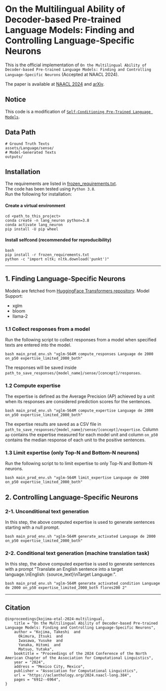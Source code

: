 # On the Multilingual Ability of Decoder-based Pre-trained Language Models: Finding and Controlling Language-Specific Neurons

This is the official implementation of `On the Multilingual Ability of Decoder-based Pre-trained Language Models: Finding and Controlling Language-Specific Neurons` (Accepted at NAACL 2024).

The paper is available at [NAACL 2024](https://aclanthology.org/2024.naacl-long.384/) and [arXiv](https://arxiv.org/abs/2404.02431).

## Notice
This code is a modification of [`Self-Conditioning Pre-Trained Language Models`](https://github.com/apple/ml-selfcond/tree/c5e09210838762037ef03ba4cae3413d931ce387).

## Data Path

```
# Ground Truth Texts
assets/Language/sense/
# Model-Generated Texts
outputs/
```

## Installation

The requirements are listed in [frozen_requirements.txt](frozen_requirements.txt).  
The code has been tested using `Python 3.8`.  
Run the following for installation:

#### Create a virtual environment
```
cd <path_to_this_project>
conda create -n lang_neuron python=3.8
conda activate lang_neuron
pip install -U pip wheel
```

#### Install selfcond (recommended for reproducibility)
```
bash
pip install -r frozen_requirements.txt
python -c "import nltk; nltk.download('punkt')"
```

-----
## 1. Finding Language-Specific Neurons

Models are fetched from [HuggingFace Transformers repository](https://huggingface.co/transformers/). 
Model Support:
- xglm
- bloom
- llama-2


### 1.1 Collect responses from a model

Run the following script to collect responses from a model when specified texts are entered into the model.

```
bash main_prod_env.sh "xglm-564M compute_responses Language de 2000 on_p50 expertise_limited_2000_both"
```

The responses will be saved inside `path_to_save_responses/{model_name}/sense/[concept]/responses`.

### 1.2 Compute expertise

The expertise is defined as the Average Precision (AP) achieved by a unit when its responses are considered prediction scores for the sentences.

```
bash main_prod_env.sh "xglm-564M compute_expertise Language de 2000 on_p50 expertise_limited_2000_both"
```

The expertise results are saved as a CSV file in `path_to_save_responses/{model_name}/sense/[concept]/expertise`.
Column `ap` contains the expertise measured for each model unit and column `on_p50` contains the median response of each unit to the positive sentences. 

### 1.3 Limit expertise (only Top-N and Bottom-N neurons)

Run the following script to to limit expertise to only Top-N and Bottom-N neurons.

```
bash main_prod_env.sh "xglm-564M limit_expertise Language de 2000 on_p50 expertise_limited_2000_both"
```

## 2. Controlling Language-Specific Neurons

### 2-1. Unconditional text generation

In this step, the above computed expertise is used to generate sentences starting with a null prompt.

```
bash main_prod_env.sh "xglm-564M generate_activated Language de 2000 on_p50 expertise_limited_2000_both"
```

### 2-2. Conditional text generation (machine translation task)

In this step, the above computed expertise is used to generate sentences with a prompt "Translate an English sentence into a target language.\nEnglish: {source_text}\nTarget Language:".

```
bash main_prod_env.sh "xglm-564M generate_activated_condition Language de 2000 on_p50 expertise_limited_2000_both flores200 2"
```

-----
## Citation
```
@inproceedings{kojima-etal-2024-multilingual,
    title = "On the Multilingual Ability of Decoder-based Pre-trained Language Models: Finding and Controlling Language-Specific Neurons",
    author = "Kojima, Takeshi  and
      Okimura, Itsuki  and
      Iwasawa, Yusuke  and
      Yanaka, Hitomi  and
      Matsuo, Yutaka",
    booktitle = "Proceedings of the 2024 Conference of the North American Chapter of the Association for Computational Linguistics",
    year = "2024",
    address = "Mexico City, Mexico",
    publisher = "Association for Computational Linguistics",
    url = "https://aclanthology.org/2024.naacl-long.384",
    pages = "6912--6964",
}
```
